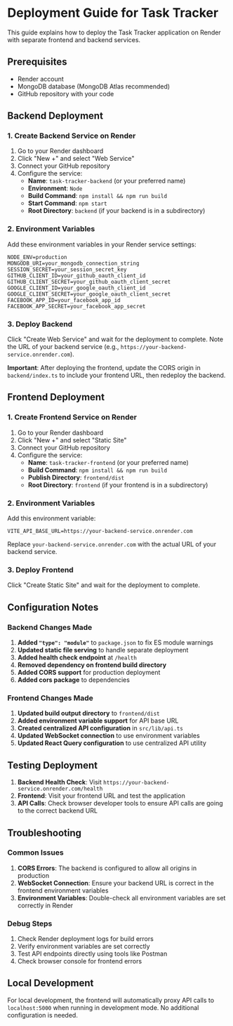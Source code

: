 # Deployment Guide for Task Tracker

This guide explains how to deploy the Task Tracker application on Render with separate frontend and backend services.

## Prerequisites

- Render account
- MongoDB database (MongoDB Atlas recommended)
- GitHub repository with your code

## Backend Deployment

### 1. Create Backend Service on Render

1. Go to your Render dashboard
2. Click "New +" and select "Web Service"
3. Connect your GitHub repository
4. Configure the service:
   - **Name**: `task-tracker-backend` (or your preferred name)
   - **Environment**: `Node`
   - **Build Command**: `npm install && npm run build`
   - **Start Command**: `npm start`
   - **Root Directory**: `backend` (if your backend is in a subdirectory)

### 2. Environment Variables

Add these environment variables in your Render service settings:

```
NODE_ENV=production
MONGODB_URI=your_mongodb_connection_string
SESSION_SECRET=your_session_secret_key
GITHUB_CLIENT_ID=your_github_oauth_client_id
GITHUB_CLIENT_SECRET=your_github_oauth_client_secret
GOOGLE_CLIENT_ID=your_google_oauth_client_id
GOOGLE_CLIENT_SECRET=your_google_oauth_client_secret
FACEBOOK_APP_ID=your_facebook_app_id
FACEBOOK_APP_SECRET=your_facebook_app_secret
```

### 3. Deploy Backend

Click "Create Web Service" and wait for the deployment to complete. Note the URL of your backend service (e.g., `https://your-backend-service.onrender.com`).

**Important**: After deploying the frontend, update the CORS origin in `backend/index.ts` to include your frontend URL, then redeploy the backend.

## Frontend Deployment

### 1. Create Frontend Service on Render

1. Go to your Render dashboard
2. Click "New +" and select "Static Site"
3. Connect your GitHub repository
4. Configure the service:
   - **Name**: `task-tracker-frontend` (or your preferred name)
   - **Build Command**: `npm install && npm run build`
   - **Publish Directory**: `frontend/dist`
   - **Root Directory**: `frontend` (if your frontend is in a subdirectory)

### 2. Environment Variables

Add this environment variable:

```
VITE_API_BASE_URL=https://your-backend-service.onrender.com
```

Replace `your-backend-service.onrender.com` with the actual URL of your backend service.

### 3. Deploy Frontend

Click "Create Static Site" and wait for the deployment to complete.

## Configuration Notes

### Backend Changes Made

1. **Added `"type": "module"`** to `package.json` to fix ES module warnings
2. **Updated static file serving** to handle separate deployment
3. **Added health check endpoint** at `/health`
4. **Removed dependency on frontend build directory**
5. **Added CORS support** for production deployment
6. **Added cors package** to dependencies

### Frontend Changes Made

1. **Updated build output directory** to `frontend/dist`
2. **Added environment variable support** for API base URL
3. **Created centralized API configuration** in `src/lib/api.ts`
4. **Updated WebSocket connection** to use environment variables
5. **Updated React Query configuration** to use centralized API utility

## Testing Deployment

1. **Backend Health Check**: Visit `https://your-backend-service.onrender.com/health`
2. **Frontend**: Visit your frontend URL and test the application
3. **API Calls**: Check browser developer tools to ensure API calls are going to the correct backend URL

## Troubleshooting

### Common Issues

1. **CORS Errors**: The backend is configured to allow all origins in production
2. **WebSocket Connection**: Ensure your backend URL is correct in the frontend environment variables
3. **Environment Variables**: Double-check all environment variables are set correctly in Render

### Debug Steps

1. Check Render deployment logs for build errors
2. Verify environment variables are set correctly
3. Test API endpoints directly using tools like Postman
4. Check browser console for frontend errors

## Local Development

For local development, the frontend will automatically proxy API calls to `localhost:5000` when running in development mode. No additional configuration is needed. 